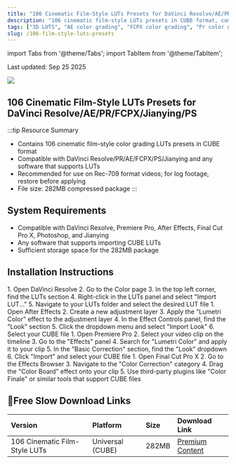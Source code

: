 ```yaml
---
title: "106 Cinematic Film-Style LUTs Presets for DaVinci Resolve/AE/PR/FCPX/Jianying/PS"
description: "106 cinematic film-style LUTs presets in CUBE format, compatible with DaVinci Resolve, Premiere Pro, After Effects, Final Cut Pro X, Photoshop, and Jianying. Perfect for achieving professional film looks on your videos."
tags: ["3D LUTS", "AE color grading", "FCPX color grading", "Pr color grading", "Jianying", "film color grading", "film stock color grading", "video color grading", "color grading presets", "DaVinci color grading"]
slug: /106-film-style-luts-presets
---
```

import Tabs from '@theme/Tabs';
import TabItem from '@theme/TabItem';

Last updated: Sep 25 2025

![](https://www.gfxcamp.com/wp-content/uploads/2025/09/Film-Stock-Film-inspired-LUTs.jpg)

## 106 Cinematic Film-Style LUTs Presets for DaVinci Resolve/AE/PR/FCPX/Jianying/PS

:::tip Resource Summary
- Contains 106 cinematic film-style color grading LUTs presets in CUBE format
- Compatible with DaVinci Resolve/PR/AE/FCPX/PS/Jianying and any software that supports LUTs
- Recommended for use on Rec-709 format videos; for log footage, restore before applying
- File size: 282MB compressed package
:::

## System Requirements

- Compatible with DaVinci Resolve, Premiere Pro, After Effects, Final Cut Pro X, Photoshop, and Jianying
- Any software that supports importing CUBE LUTs
- Sufficient storage space for the 282MB package

## Installation Instructions

<Tabs>
<TabItem value="davinci" label="DaVinci Resolve">
1. Open DaVinci Resolve
2. Go to the Color page
3. In the top left corner, find the LUTs section
4. Right-click in the LUTs panel and select "Import LUT..."
5. Navigate to your LUTs folder and select the desired LUT file
</TabItem>
<TabItem value="ae" label="After Effects">
1. Open After Effects
2. Create a new adjustment layer
3. Apply the "Lumetri Color" effect to the adjustment layer
4. In the Effect Controls panel, find the "Look" section
5. Click the dropdown menu and select "Import Look"
6. Select your CUBE file
</TabItem>
<TabItem value="pr" label="Premiere Pro">
1. Open Premiere Pro
2. Select your video clip on the timeline
3. Go to the "Effects" panel
4. Search for "Lumetri Color" and apply it to your clip
5. In the "Basic Correction" section, find the "Look" dropdown
6. Click "Import" and select your CUBE file
</TabItem>
<TabItem value="fcpx" label="Final Cut Pro X">
1. Open Final Cut Pro X
2. Go to the Effects Browser
3. Navigate to the "Color Correction" category
4. Drag the "Color Board" effect onto your clip
5. Use third-party plugins like "Color Finale" or similar tools that support CUBE files
</TabItem>
</Tabs>

## 🐌Free Slow Download Links

| Version | Platform | Size | Download Link |
| :--- | :--- | :--- | :--- |
| 106 Cinematic Film-Style LUTs | Universal (CUBE) | 282MB | [Premium Content](https://wa.me/8613237610083) |